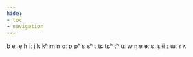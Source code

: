 ```yaml
---
hide:
- toc
- navigation
---
```

b
eː
e̞
h
iː
j
k
kʰ
m
n
oː
p
pʰ
s
sʰ
t
tɕ
tɕʰ
tʰ
uː
w
ŋ
ɐ
ɘː
ɛː
ɛ̝
ɨi
ɪ
ɯː
ɾ
ʌ
